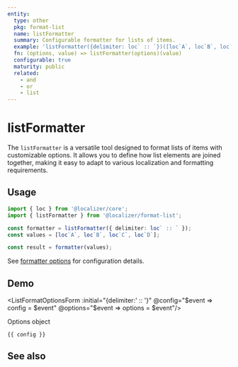 ```yaml
---
entity:
  type: other
  pkg: format-list
  name: listFormatter
  summary: Configurable formatter for lists of items.
  example: 'listFormatter({delimiter: loc` :: `})([loc`A`, loc`B`, loc`C`, loc`D`])'
  fn: (options, value) => listFormatter(options)(value)
  configurable: true
  maturity: public
  related:
    - and
    - or
    - list
---
```


# listFormatter <Package name="format-list"/>

The `listFormatter` is a versatile tool designed to format lists of items with customizable options. It allows you to define how list elements are joined together, making it easy to adapt to various localization and formatting requirements.

## Usage

```typescript twoslash
import { loc } from '@localizer/core';
import { listFormatter } from '@localizer/format-list';

const formatter = listFormatter({ delimiter: loc` :: ` });
const values = [loc`A`, loc`B`, loc`C`, loc`D`];

const result = formatter(values);
```

See [formatter options](./options.md) for configuration details.

## Demo

<script setup>
  import { ref } from 'vue';
  import { NFormItem } from 'naive-ui/es/form';
  import { loc } from '@localizer/core';
  import ListFormatOptionsForm from './ListFormatOptionsForm.vue'

  const value = [loc`A`, loc`B`, loc`C`, loc`D`];
  const config = ref();
  const options = ref({});
</script>

<EntityDemo :args="[options, value]">

<ListFormatOptionsForm :initial="{delimiter:' :: '}" @config="$event => config = $event" @options="$event => options = $event"/>

<NDivider title-placement="left">Options object</NDivider>

```-vue
{{ config }}
```

</EntityDemo>

## See also

<Entities />
